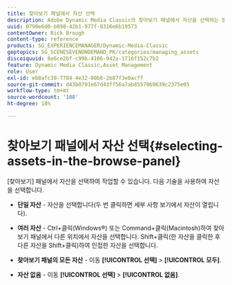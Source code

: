 ```yaml
---
title: 찾아보기 패널에서 자산 선택
description: Adobe Dynamic Media Classic의 찾아보기 패널에서 자산을 선택하는 방법을 알아봅니다.
uuid: 0790e6d0-b898-42b1-977f-8316e6b19573
contentOwner: Rick Brough
content-type: reference
products: SG_EXPERIENCEMANAGER/Dynamic-Media-Classic
geptopics: SG_SCENESEVENONDEMAND_PK/categories/managing_assets
discoiquuid: 8e6ce2bf-c99b-4106-942a-1716f152c7b2
feature: Dynamic Media Classic,Asset Management
role: User
exl-id: eb8afc39-7784-4e32-80b6-2b87f3e0acff
source-git-commit: d43b0791e67d43ff56a7ab85570b9639c2375e05
workflow-type: tm+mt
source-wordcount: '108'
ht-degree: 18%

---
```


# 찾아보기 패널에서 자산 선택{#selecting-assets-in-the-browse-panel}

[찾아보기] 패널에서 자산을 선택하여 작업할 수 있습니다. 다음 기술을 사용하여 자산을 선택합니다.

* **단일 자산** - 자산을 선택합니다(두 번 클릭하면 세부 사항 보기에서 자산이 열립니다).

* **여러 자산** - Ctrl+클릭(Windows®) 또는 Command+클릭(Macintosh)하여 찾아보기 패널에서 다른 위치에서 자산을 선택합니다. Shift+클릭(한 자산을 클릭한 후 다른 자산을 Shift+클릭)하여 인접한 자산을 선택합니다.

* **찾아보기 패널의 모든 자산** - 이동 **[!UICONTROL 선택]** > **[!UICONTROL 모두]**.

* **자산 없음** - 이동 **[!UICONTROL 선택]** > **[!UICONTROL 없음]**.
